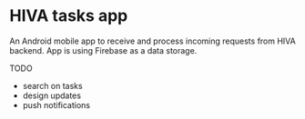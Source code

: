 # HIVA tasks app

An Android mobile app to receive and process incoming requests from HIVA backend. App is using Firebase as a data storage.

TODO
- search on tasks
- design updates
- push notifications